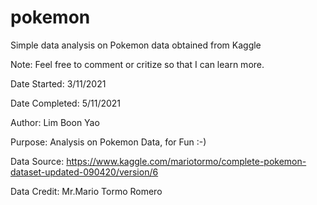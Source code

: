 # pokemon
Simple data analysis on Pokemon data obtained from Kaggle

Note: Feel free to comment or critize so that I can learn more. 

Date Started: 3/11/2021

Date Completed: 5/11/2021

Author: Lim Boon Yao

Purpose: Analysis on Pokemon Data, for Fun :-)

Data Source: https://www.kaggle.com/mariotormo/complete-pokemon-dataset-updated-090420/version/6

Data Credit: Mr.Mario Tormo Romero

